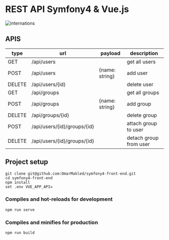 # REST API Symfony4 & Vue.js

![internations](https://user-images.githubusercontent.com/3720473/51105484-c3bcd380-17f1-11e9-90b0-5d898d354d04.gif)


## APIS
| type   | url                         | payload        | description            |
|--------|-----------------------------|----------------|------------------------|
| GET    | /api/users                  |                | get all users          |
| POST   | /api/users                  | {name: string} | add user               |
| DELETE | /api/users/{id}             |                | delete user            |
| GET    | /api/groups                 |                | get all groups         |
| POST   | /api/groups                 | {name: string} | add group              |
| DELETE | /api/groups/{id}            |                | delete group           |
| POST   | /api/users/{id}/groups/{id} |                | attach group to user   |
| DELETE | /api/users/{id}/groups/{id} |                | detach group from user |


## Project setup
```
git clone git@github.com:OmarMakled/symfony4-front-end.git
cd symfony4-front-end
npm install
set .env VUE_APP_API=
```

### Compiles and hot-reloads for development
```
npm run serve
```

### Compiles and minifies for production
```
npm run build
```
